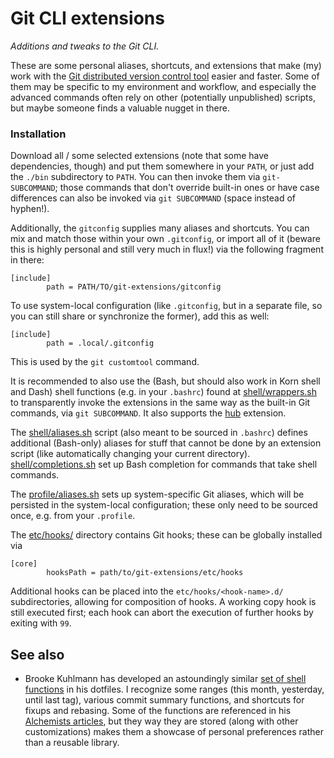 # Git CLI extensions

_Additions and tweaks to the Git CLI._

These are some personal aliases, shortcuts, and extensions that make (my) work with the [Git distributed version control tool](https://git-scm.com/) easier and faster. Some of them may be specific to my environment and workflow, and especially the advanced commands often rely on other (potentially unpublished) scripts, but maybe someone finds a valuable nugget in there.

### Installation

Download all / some selected extensions (note that some have dependencies, though) and put them somewhere in your `PATH`, or just add the `./bin` subdirectory to `PATH`. You can then invoke them via `git-SUBCOMMAND`; those commands that don't override built-in ones or have case differences can also be invoked via `git SUBCOMMAND` (space instead of hyphen!).

Additionally, the `gitconfig` supplies many aliases and shortcuts. You can mix and match those within your own `.gitconfig`, or import all of it (beware this is highly personal and still very much in flux!) via the following fragment in there:

    [include]
            path = PATH/TO/git-extensions/gitconfig

To use system-local configuration (like `.gitconfig`, but in a separate file, so you can still share or synchronize the former), add this as well:

    [include]
            path = .local/.gitconfig

This is used by the `git customtool` command.

It is recommended to also use the (Bash, but should also work in Korn shell and Dash) shell functions (e.g. in your `.bashrc`) found at [shell/wrappers.sh](shell/wrappers.sh) to transparently invoke the extensions in the same way as the built-in Git commands, via `git SUBCOMMAND`. It also supports the [hub](https://github.com/github/hub) extension.

The [shell/aliases.sh](shell/aliases.sh) script (also meant to be sourced in `.bashrc`) defines additional (Bash-only) aliases for stuff that cannot be done by an extension script (like automatically changing your current directory). [shell/completions.sh](shell/completions.sh) set up Bash completion for commands that take shell commands.

The [profile/aliases.sh](profile/aliases.sh) sets up system-specific Git aliases, which will be persisted in the system-local configuration; these only need to be sourced once, e.g. from your `.profile`.

The [etc/hooks/](etc/hooks/) directory contains Git hooks; these can be globally installed via

    [core]
            hooksPath = path/to/git-extensions/etc/hooks

Additional hooks can be placed into the `etc/hooks/<hook-name>.d/` subdirectories, allowing for composition of hooks. A working copy hook is still executed first; each hook can abort the execution of further hooks by exiting with `99`.

## See also

* Brooke Kuhlmann has developed an astoundingly similar [set of shell functions](https://github.com/bkuhlmann/dotfiles/blob/d93297201cb31531078aa7308e920bc4a0faab24/lib/templates/.config/bash/functions-public.sh.tt#L435) in his dotfiles. I recognize some ranges (this month, yesterday, until last tag), various commit summary functions, and shortcuts for fixups and rebasing. Some of the functions are referenced in his [Alchemists articles](https://alchemists.io/articles), but they way they are stored (along with other customizations) makes them a showcase of personal preferences rather than a reusable library.
